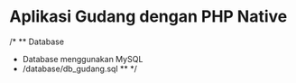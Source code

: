 # Aplikasi Gudang dengan PHP Native

/*
** Database
* Database menggunakan MySQL
* /database/db_gudang.sql
**
*/